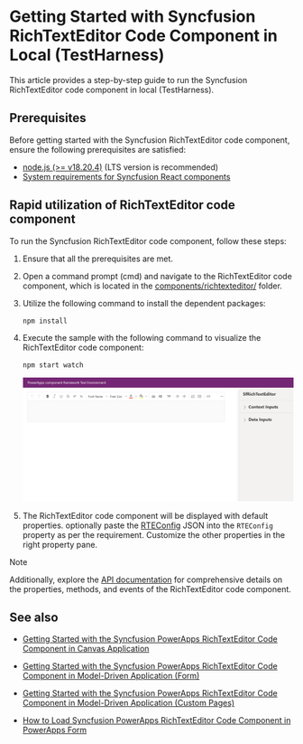 # Getting Started with Syncfusion RichTextEditor Code Component in Local (TestHarness)

This article provides a step-by-step guide to run the Syncfusion RichTextEditor code component in local (TestHarness).

## Prerequisites

Before getting started with the Syncfusion RichTextEditor code component, ensure the following prerequisites are satisfied:

- [node.js  (>= v18.20.4)](https://nodejs.org/en/download/) (LTS version is recommended)
- [System requirements for Syncfusion React components](https://ej2.syncfusion.com/react/documentation/system-requirement)

## Rapid utilization of RichTextEditor code component

To run the Syncfusion RichTextEditor code component, follow these steps:

1. Ensure that all the prerequisites are met.

2. Open a command prompt (cmd) and navigate to the RichTextEditor code component, which is located in the [components/richtexteditor/](./) folder.

3. Utilize the following command to install the dependent packages:

    ```bash
    npm install
    ```

4. Execute the sample with the following command to visualize the RichTextEditor code component:

    ```bash
    npm start watch
    ```

    ![Output1](../../docs/images/richtexteditor/CC-Output1.png)

5. The RichTextEditor code component will be displayed with default properties. optionally paste the [RTEConfig](./data/rteConfig.json) JSON into the `RTEConfig` property as per the requirement. Customize the other properties in the right property pane.

> [!NOTE]
> Additionally, explore the [API documentation](../../docs/richtexteditor/api.md) for comprehensive details on the properties, methods, and events of the RichTextEditor code component.

## See also

- [Getting Started with the Syncfusion PowerApps RichTextEditor Code Component in Canvas Application](../../docs/richtexteditor/getting-started-with-canvas.md)

- [Getting Started with the Syncfusion PowerApps RichTextEditor Code Component in Model-Driven Application (Form)](../../docs/richtexteditor/getting-started-with-model-driven-form.md)

- [Getting Started with the Syncfusion PowerApps RichTextEditor Code Component in Model-Driven Application (Custom Pages)](../../docs/richtexteditor/getting-started-with-model-driven-custom-pages.md)

- [How to Load Syncfusion PowerApps RichTextEditor Code Component in PowerApps Form](../../docs/richtexteditor/how-to-load-rte-in-powerapps-form.md)
